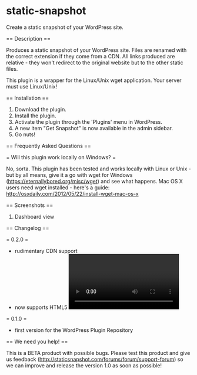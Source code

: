 # static-snapshot
Create a static snapshot of your WordPress site.

== Description ==

Produces a static snapshot of your WordPress site.
Files are renamed with the correct extension if they come from a CDN.
All links produced are relative - they won't redirect to the original website but to the other static files.

This plugin is a wrapper for the Linux/Unix wget application. Your server must use Linux/Unix!

== Installation ==

1. Download the plugin.
2. Install the plugin.
3. Activate the plugin through the 'Plugins' menu in WordPress.
4. A new item "Get Snapshot" is now available in the admin sidebar.
5. Go nuts!

== Frequently Asked Questions ==

= Will this plugin work locally on Windows? =

No, sorta. This plugin has been tested and works locally with Linux or Unix - but by all means, give it a go with wget for Windows (https://eternallybored.org/misc/wget) and see what happens.
Mac OS X users need wget installed - here's a guide: http://osxdaily.com/2012/05/22/install-wget-mac-os-x

== Screenshots ==

1. Dashboard view

== Changelog ==

= 0.2.0 =
* rudimentary CDN support
* now supports HTML5 <video> tag

= 0.1.0 =
* first version for the WordPress Plugin Repository

== We need you help! ==

This is a BETA product with possible bugs. Please test this product and give us feedback (http://staticsnapshot.com/forums/forum/support-forum) so we can improve and release the version 1.0 as soon as possible!
